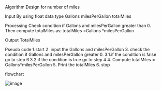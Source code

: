 Algorithm Design for number of miles 
 
  Input 
  By using float data type
Gallons 
milesPerGallon 
totalMiles  

Processing 
Check condition if Gallons and milesPerGallon greater than 0.
Then compute totalMiles as:
totalMiles =Gallons *milesPerGallon 

Output 
TotalMiles 


Pseudo code
1.start
2 .input the Gallons and milesPerGallon 
3. check the condition if Gallons and milesPerGallon greater 0.
3.1.if the condition is false go to step 6
3.2 if the condition is true go to step 4
4. Compute  totalMiles = Gallons*milesPerGallon 
5. Print the totalMiles 
6. stop


flowchart

![image](https://github.com/user-attachments/assets/d513c853-0966-428d-9c21-71e59873094a)

